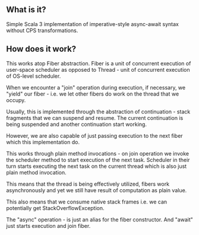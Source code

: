 What is it?
----
Simple Scala 3 implementation of imperative-style async-await syntax without CPS transformations.

How does it work?
----
This works atop Fiber abstraction.
Fiber is a unit of concurrent execution of user-space scheduler as opposed to Thread - unit of concurrent execution of OS-level scheduler.

When we encounter a "join" operation during execution, if necessary, we "yield" our fiber - i.e. we let other fibers do work on the thread that we occupy.

Usually, this is implemented through the abstraction of continuation - stack fragments that we can suspend and resume.
The current continuation is being suspended and another continuation start working.

However, we are also capable of just passing execution to the next fiber which this implementation do.

This works through plain method invocations  - on join operation we invoke the scheduler method to start execution of the next task.
Scheduler in their turn starts executing the next task on the current thread which is also just plain method invocation.

This means that the thread is being effectively utilized, fibers work asynchronously and yet we still have result of computation as plain value.

This also means that we consume native stack frames i.e. we can potentially get StackOverflowException.

The "async" operation - is just an alias for the fiber constructor. And "await" just starts execution and join fiber.